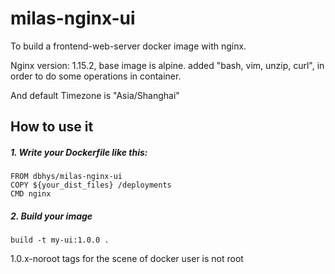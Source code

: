 # milas-nginx-ui

To build a frontend-web-server docker image with nginx.

Nginx version: 1.15.2, base image is alpine. added "bash, vim, unzip, curl", 
in order to do some operations in container.

And default Timezone is "Asia/Shanghai"

## How to use it
##### 1. Write your Dockerfile like this:

```
FROM dbhys/milas-nginx-ui
COPY ${your_dist_files} /deployments
CMD nginx
```
##### 2. Build your image
```
build -t my-ui:1.0.0 .
```

1.0.x-noroot tags for the scene of docker user is not root